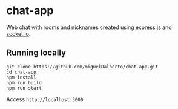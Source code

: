 # chat-app

Web chat with rooms and nicknames created using 
[express.js](https://expressjs.com/)
and 
[socket.io](https://expressjs.com/).

## Running locally

    git clone https://github.com/miguelDalberto/chat-app.git
    cd chat-app
    npm install
    npm run build
    npm run start 

Access `http://localhost:3000`.
